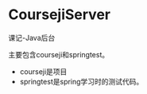 # CoursejiServer

课记-Java后台

主要包含courseji和springtest。  
- courseji是项目  
- springtest是spring学习时的测试代码。  
